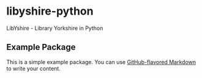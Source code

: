 # libyshire-python
LibYshire - Library Yorkshire in Python



## Example Package

This is a simple example package. You can use
[GitHub-flavored Markdown](https://guides.github.com/features/mastering-markdown/)
to write your content.

